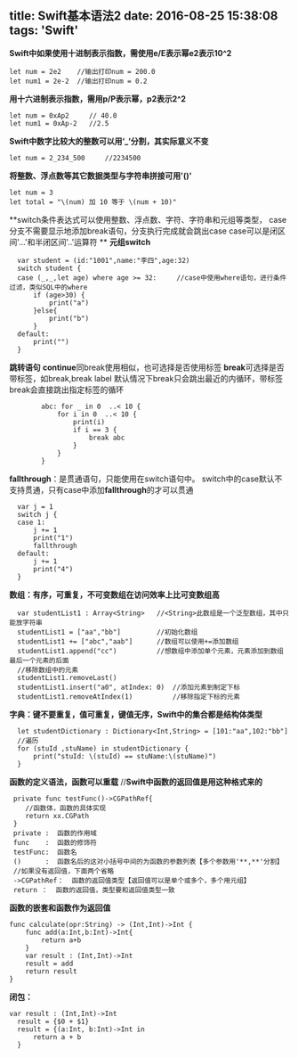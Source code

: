title: Swift基本语法2
date: 2016-08-25 15:38:08
tags: 'Swift'
---
**Swift中如果使用十进制表示指数，需使用e/E表示幂e2表示10^2**

```
let num = 2e2    //输出打印num = 200.0
let num1 = 2e-2  //输出打印num = 0.2
```

<!-- more -->

**用十六进制表示指数，需用p/P表示幂，p2表示2^2**
```
let num = 0xAp2     // 40.0
let num1 = 0xAp-2   //2.5
```

**Swift中数字比较大的整数可以用‘_’分割，其实际意义不变**
```
let num = 2_234_500     //2234500
```

**将整数、浮点数等其它数据类型与字符串拼接可用'\()'**
```
let num = 3
let total = "\(num) 加 10 等于 \(num + 10)"
```

**switch条件表达式可以使用整数、浮点数、字符、字符串和元组等类型，
      case分支不需要显示地添加break语句，分支执行完成就会跳出case
      case可以是闭区间'...'和半闭区间'..'运算符
**
**元组switch**
```
  var student = (id:"1001",name:"李四",age:32)  
  switch student {
  case (_,_,let age) where age >= 32:     //case中使用where语句，进行条件过滤，类似SQL中的where
      if (age>30) {
          print("a")
      }else{
          print("b")
      }
  default:
      print("")
  }
```

**跳转语句**
**continue**同break使用相似，也可选择是否使用标签
**break**可选择是否带标签，如break,break label
默认情况下break只会跳出最近的内循环，带标签break会直接跳出指定标签的循环
```
        abc: for _ in 0  ..< 10 {
            for i in 0  ..< 10 {
                print(i)
                if i == 3 {
                    break abc
                }
            }
        }
```


**fallthrough**：是贯通语句，只能使用在switch语句中。
switch中的case默认不支持贯通，只有case中添加**fallthrough**的才可以贯通
```
  var j = 1
  switch j {
  case 1:
      j += 1
      print("1")
      fallthrough
  default:
      j += 1
      print("4")
  }
```

**数组：有序，可重复，不可变数组在访问效率上比可变数组高**
```
  var studentList1 : Array<String>   //<String>此数组是一个泛型数组，其中只能放字符串
  studentList1 = ["aa","bb"]         //初始化数组
  studentList1 += ["abc","aab"]      //数组可以使用+=添加数组
  studentList1.append("cc")          //想数组中添加单个元素，元素添加到数组最后一个元素的后面
  //移除数组中的元素
  studentList1.removeLast()
  studentList1.insert("a0", atIndex: 0)  //添加元素到制定下标
  studentList1.removeAtIndex(1)          //移除指定下标的元素
```

**字典：键不要重复，值可重复，键值无序，Swift中的集合都是结构体类型**
```
  let studentDictionary : Dictionary<Int,String> = [101:"aa",102:"bb"]
  //遍历
  for (stuId ,stuName) in studentDictionary {
      print("stuId: \(stuId) == stuName:\(stuName)")
  }
```


**函数的定义语法，函数可以重载**
    //**Swift中函数的返回值是用这种格式来的**
```
 private func testFunc()->CGPathRef{
    //函数体，函数的具体实现
    return xx.CGPath
 }
 private :  函数的作用域
 func    :  函数的修饰符
 testFunc:  函数名
 ()      :  函数名后的这对小括号中间的为函数的参数列表【多个参数用'**,**'分割】
 //如果没有返回值，下面两个省略
 ->CGPathRef：  函数的返回值类型【返回值可以是单个或多个，多个用元组】
 return ：  函数的返回值，类型要和返回值类型一致
```
**函数的嵌套和函数作为返回值**
```
func calculate(opr:String) -> (Int,Int)->Int {
    func add(a:Int,b:Int)->Int{
        return a+b
    }
    var result : (Int,Int)->Int
    result = add
    return result
}
```

**闭包：**
```
var result : (Int,Int)->Int
  result = {$0 + $1}
  result = {(a:Int, b:Int)->Int in
      return a + b
  }
```
